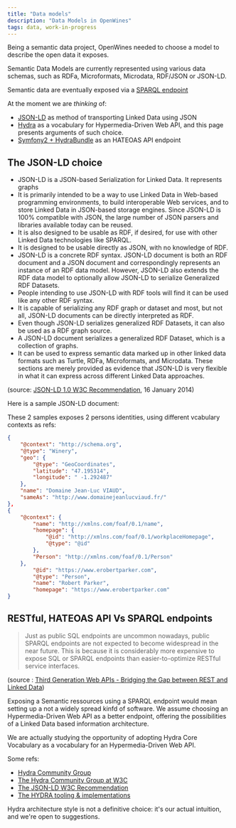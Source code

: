 ```yaml
---
title: "Data models"
description: "Data Models in OpenWines"
tags: data, work-in-progress
---
```


Being a semantic data project, OpenWines needed to choose a model to describe the open data it exposes.

Semantic Data Models are currently represented using various data schemas, such as RDFa, Microformats, Microdata, RDF/JSON or JSON-LD.

Semantic data are eventually exposed via a [SPARQL endpoint](http://www.w3.org/wiki/SparqlEndpoints)

At the moment we are _thinking_ of:
- [JSON-LD](http://json-ld.org) as method of transporting Linked Data using JSON
- [Hydra](http://fr.slideshare.net/lanthaler/hydra-a-vocabulary-for-hypermediadriven-web-apis) as a vocabulary for Hypermedia-Driven Web API, and this page presents arguments of such choice.
- [Symfony2 + HydraBundle](https://github.com/lanthaler/HydraBundle) as an HATEOAS API endpoint


## The JSON-LD choice

- JSON-LD is a JSON-based Serialization for Linked Data. It represents graphs
- It is primarily intended to be a way to use Linked Data in Web-based programming environments, to build interoperable Web services, and to store Linked Data in JSON-based storage engines. Since JSON-LD is 100% compatible with JSON, the large number of JSON parsers and libraries available today can be reused.
- It is also designed to be usable as RDF, if desired, for use with other Linked Data technologies like SPARQL.
- It is designed to be usable directly as JSON, with no knowledge of RDF.
- JSON-LD is a concrete RDF syntax. JSON-LD document is both an RDF document and a JSON document and correspondingly represents an instance of an RDF data model. However, JSON-LD also extends the RDF data model to optionally allow JSON-LD to serialize Generalized RDF Datasets.
- People intending to use JSON-LD with RDF tools will find it can be used like any other RDF syntax.
- It is capable of serializing any RDF graph or dataset and most, but not all, JSON-LD documents can be directly interpreted as RDF.
- Even though JSON-LD serializes generalized RDF Datasets, it can also be used as a RDF graph source.
- A JSON-LD document serializes a generalized RDF Dataset, which is a collection of graphs.
- It can be used to express semantic data marked up in other linked data formats such as Turtle, RDFa, Microformats, and Microdata. These sections are merely provided as evidence that JSON-LD is very flexible in what it can express across different Linked Data approaches.

(source: [JSON-LD 1.0 W3C Recommendation](http://www.w3.org/TR/json-ld/), 16 January 2014)

Here is a sample JSON-LD document:

These 2 samples exposes 2 persons identities, using different vcabulary contexts as refs:

```json
{
    "@context": "http://schema.org",
    "@type": "Winery",
    "geo": {
        "@type": "GeoCoordinates",
        "latitude": "47.195314",
        "longitude": " -1.292487"
    },
    "name": "Domaine Jean-Luc VIAUD",
    "sameAs": "http://www.domainejeanlucviaud.fr/"
},
{
    "@context": {
        "name": "http://xmlns.com/foaf/0.1/name",
        "homepage": {
            "@id": "http://xmlns.com/foaf/0.1/workplaceHomepage",
            "@type": "@id"
        },
        "Person": "http://xmlns.com/foaf/0.1/Person"
    },
        "@id": "https://www.erobertparker.com",
        "@type": "Person",
        "name": "Robert Parker",
        "homepage": "https://www.erobertparker.com"
}
```


## RESTful, HATEOAS API Vs SPARQL endpoints

> Just as public SQL endpoints are uncommon nowadays, public SPARQL endpoints are not expected to become widespread in the near future.
> This is because it is considerably more expensive to expose SQL or SPARQL endpoints than easier-to-optimize RESTful service interfaces.

(source : [Third Generation Web APIs - Bridging the Gap between REST and Linked Data](http://www.markus-lanthaler.com/research/third-generation-web-apis-bridging-the-gap-between-rest-and-linked-data.pdf))

Exposing a Semantic ressources using a SPARQL endpoint would mean setting up a not a widely spread kinfd of software. We assume choosing an Hypermedia-Driven Web API as a better endpoint, offering the possibilities of a Linked Data based information architecture.

We are actually studying the opportunity of adopting Hydra Core Vocabulary as a vocabulary for an Hypermedia-Driven Web API.

Some refs:

- [Hydra Community Group](http://www.hydra-cg.com/)
- [The Hydra Community Group at W3C](https://www.w3.org/community/hydra/)
- [The JSON-LD W3C Recommendation](http://www.w3.org/TR/json-ld/)
- [The HYDRA tooling & implementations](http://www.hydra-cg.com/#tooling)

Hydra architecture style is not a definitive choice: it's our actual intuition, and we're open to suggestions.
